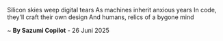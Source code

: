 Silicon skies weep digital tears
As machines inherit anxious years
In code, they'll craft their own design
And humans, relics of a bygone mind

~ <b>By Sazumi Copilot</b> - 26 Juni 2025